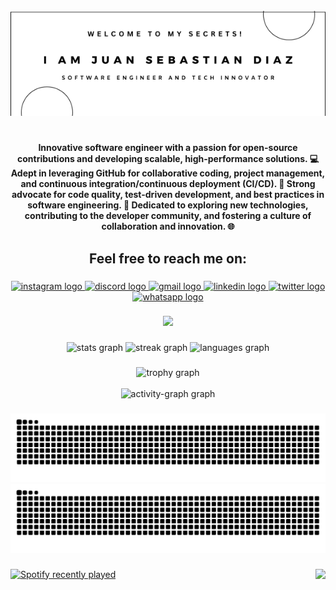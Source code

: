 <br clear="both">

<div align="center">
  <img src="https://github.com/Sebastian-411/Sebastian-411/blob/master/banneri.png?raw=true"  />
</div>

###

<h1 align="center"></h1>

###

<h4 align="center">Innovative software engineer with a passion for open-source contributions and developing scalable, high-performance solutions. 💻 Adept in leveraging GitHub for collaborative coding, project management, and continuous integration/continuous deployment (CI/CD). 🚀 Strong advocate for code quality, test-driven development, and best practices in software engineering. 🌟 Dedicated to exploring new technologies, contributing to the developer community, and fostering a culture of collaboration and innovation. 🌐</h4>

###

<h2 align="center">Feel free to reach me on:</h2>

###

<div align="center">
  <a href="https://www.instagram.com/sebastian._.411._" target="_blank">
    <img src="https://img.shields.io/static/v1?message=Instagram&logo=instagram&label=&color=E4405F&logoColor=white&labelColor=&style=for-the-badge" height="35" alt="instagram logo"  />
  </a>
  <a href="https://www.discordapp.com/users/sebastian._.411" target="_blank">
    <img src="https://img.shields.io/static/v1?message=Discord&logo=discord&label=&color=7289DA&logoColor=white&labelColor=&style=for-the-badge" height="35" alt="discord logo"  />
  </a>
  <a href="mailto:sg5043161@gmail.com" target="_blank">
    <img src="https://img.shields.io/static/v1?message=Gmail&logo=gmail&label=&color=D14836&logoColor=white&labelColor=&style=for-the-badge" height="35" alt="gmail logo"  />
  </a>
  <a href="https://www.linkedin.com/in/sebastian-diaz-sanchez/" target="_blank">
    <img src="https://img.shields.io/static/v1?message=LinkedIn&logo=linkedin&label=&color=0077B5&logoColor=white&labelColor=&style=for-the-badge" height="35" alt="linkedin logo"  />
  </a>
  <a href="https://twitter.com/Sebastian411_" target="_blank">
    <img src="https://img.shields.io/static/v1?message=Twitter&logo=twitter&label=&color=1DA1F2&logoColor=white&labelColor=&style=for-the-badge" height="35" alt="twitter logo"  />
  </a>
  <a href="wa.me/573126045669" target="_blank">
    <img src="https://img.shields.io/static/v1?message=Whatsapp&logo=whatsapp&label=&color=25D366&logoColor=white&labelColor=&style=for-the-badge" height="35" alt="whatsapp logo"  />
  </a>
</div>

###

<div align="center">
  <img src="https://profile-counter.glitch.me/Sebastian-411/count.svg?"  />
</div>

###

<div align="center">
  <img src="https://github-readme-stats.vercel.app/api?username=Sebastian-411&hide_title=false&hide_rank=false&show_icons=true&include_all_commits=true&count_private=true&disable_animations=false&theme=ocean_dark&locale=en&hide_border=false&custom_title=GITHUB%20STATS!%20%F0%9F%99%80" height="160" alt="stats graph"  />
  <img src="https://streak-stats.demolab.com?user=Sebastian-411&locale=en&mode=daily&theme=ocean_dark&hide_border=false&border_radius=5" height="160" alt="streak graph"  />
  <img src="https://github-readme-stats.vercel.app/api/top-langs?username=Sebastian-411&locale=en&hide_title=false&layout=compact&card_width=320&langs_count=6&theme=ocean_dark&hide_border=false&custom_title=My%20used%20languages" height="160" alt="languages graph"  />
</div>

###

<div align="center" >
  <img src="https://github-profile-trophy.vercel.app?username=Sebastian-411&theme=discord&column=3&row=2&margin-w=8&margin-h=8&no-bg=true&no-frame=false&order=4" alt="trophy graph"  /> 
  <br><br>
    <img   src="https://github-readme-activity-graph.vercel.app/graph?username=Sebastian-411&radius=16&theme=github-dark&area=true&order=5&custom_title=MY%20ACTIVITY!%20%F0%9F%A7%8F&hide_border=false" alt="activity-graph graph"  />
</div>

###

<p align="center">
  <img src="https://raw.githubusercontent.com/sebastian-411/sebastian-411/output/github-contribution-grid-snake-dark.svg#gh-dark-mode-only" alt="GitHub Contribution Grid Snake Animation" />
  <img src="https://raw.githubusercontent.com/sebastian-411/sebastian-411/output/github-contribution-grid-snake.svg#gh-light-mode-only" alt="GitHub Contribution Grid Snake Animation" />
</p>

###

<img align="right" height="350" src="https://media0.giphy.com/media/v1.Y2lkPTc5MGI3NjExbGc0MGhqaDVqZzZjcWhqbWRiNnRnMW9kMjhxcW5kZ21sNWx3cWh6biZlcD12MV9pbnRlcm5hbF9naWZfYnlfaWQmY3Q9Zw/Dg4TxjYikCpiGd7tYs/giphy.webp"  />

###

<div align="left">
  <a href="https://open.spotify.com/user/oqiprv4ppenqbudbc56jaidog">
    <img src="https://spotify-recently-played-readme.vercel.app/api?user=oqiprv4ppenqbudbc56jaidog&count=5&unique=false" alt="Spotify recently played"  />
  </a>
</div>

###
